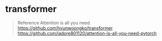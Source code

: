 # transformer

>Reference
>Attention is all you need.
>https://github.com/hyunwoongko/transformer. 
>https://github.com/jadore801120/attention-is-all-you-need-pytorch
>
